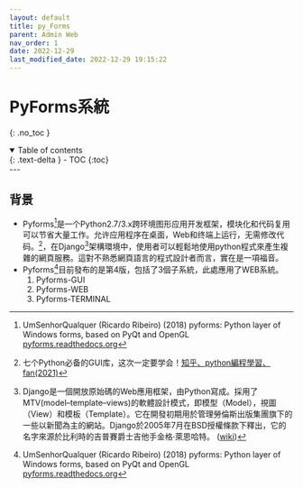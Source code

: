 ```yaml
---
layout: default
title: py_Forms
parent: Admin Web
nav_order: 1
date: 2022-12-29
last_modified_date: 2022-12-29 19:15:22
---
```


# PyForms系統

{: .no_toc }

<details open markdown="block">
  <summary>
    Table of contents
  </summary>
  {: .text-delta }
- TOC
{:toc}
</details>
---

## 背景

- Pyforms[^1]是一个Python2.7/3.x跨环境图形应用开发框架，模块化和代码复用可以节省大量工作。允许应用程序在桌面，Web和终端上运行，无需修改代码。[^2]，在Django[^3]架構環境中，使用者可以輕鬆地使用python程式來產生複雜的網頁服務。這對不熟悉網頁語言的程式設計者而言，實在是一項福音。
- Pyforms[^1]目前發布的是第4版，包括了3個子系統，此處應用了WEB系統。
  1. Pyforms-GUI
  2. Pyforms-WEB
  3. Pyforms-TERMINAL


[^1]:  UmSenhorQualquer (Ricardo Ribeiro) (2018) pyforms: Python layer of Windows forms, based on PyQt and OpenGL [pyforms.readthedocs.org][pyforms]

[^2]: 七个Python必备的GUI库，这次一定要学会！[知乎、python編程學習、fan(2021)][fan2021]

[^3]: Django是一個開放原始碼的Web應用框架，由Python寫成。採用了MTV(model–template–views)的軟體設計模式，即模型（Model），視圖（View）和模板（Template）。它在開發初期用於管理勞倫斯出版集團旗下的一些以新聞為主的網站。Django於2005年7月在BSD授權條款下釋出，它的名字來源於比利時的吉普賽爵士吉他手金格·萊恩哈特。 ([wiki][django_wiki])

[django_wiki]: <https://zh.wikipedia.org/zh-tw/Django> "wiki(2021) Django"
[fan2021]: <https://zhuanlan.zhihu.com/p/372485261> "fan2021"

[pyforms]: <https://pyforms.readthedocs.io/en/v4/> " Ricardo Ribeiro (2018) pyforms "